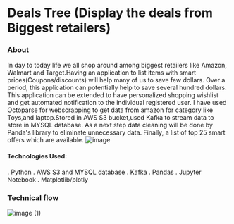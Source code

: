 
# Deals Tree (Display the deals from Biggest retailers)
 
 ### About
In day to today life we all shop around among biggest retailers like Amazon, Walmart and Target.Having an application to list items with smart prices(Coupons/discounts) will help many of us to save few dollars. Over a period, this application can potentially help to save several  hundred dollars.
This application can be extended to have personalized shopping wishlist and get automated notification to the individual registered user.
I have used Octoparse for webscrapping to get data from amazon for category like Toys,and laptop.Stored in AWS S3 bucket,used Kafka to stream  data to store in  MYSQL database. As a next step data cleaning will be done by Panda's library to eliminate unnecessary data. Finally, a list of top 25 smart offers which are available.
![image](https://user-images.githubusercontent.com/60112122/167330233-839fb07f-6d5c-4a2d-8152-a08db2adaaa9.png)

#### Technologies Used:
. Python
. AWS S3 and MYSQL database
. Kafka
. Pandas
. Jupyter Notebook
. Matplotlib/plotly

### Technical flow
![image (1)](https://user-images.githubusercontent.com/60112122/167330276-2377e9fb-05ab-419a-bfe6-420e9a6709fd.png)
